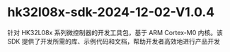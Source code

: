 # hk32l08x-sdk-2024-12-02-V1.0.4
针对 HK32L08x 系列微控制器的开发工具包，基于 ARM Cortex-M0 内核。该 SDK 提供了开发所需的库、示例代码和文档，帮助开发者高效地进行产品开发
